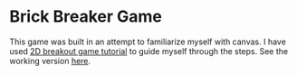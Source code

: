 # Brick Breaker Game

This game was built in an attempt to familiarize myself with canvas.  I have used [2D breakout game tutorial](https://developer.mozilla.org/en-US/docs/Games/Tutorials/2D_Breakout_game_pure_JavaScript) to guide myself through the steps.  See the working version [here](https://ngolodets.github.io/brick-breaker/).  
